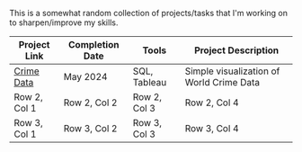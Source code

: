 This is a somewhat random collection of projects/tasks that I'm working on to sharpen/improve my skills.

| Project Link  | Completion Date | Tools | Project Description |
| -------- | -------- | -------- | -------- |
| [Crime Data](https://github.com/NMangi1/NMangi1/blob/main/Crime%20Data%20Challenge.md) | May 2024 | SQL, Tableau | Simple visualization of World Crime Data|
| Row 2, Col 1 | Row 2, Col 2 | Row 2, Col 3 | Row 2, Col 4 |
| Row 3, Col 1 | Row 3, Col 2 | Row 3, Col 3 | Row 3, Col 4 |


<!---
NMangi1/NMangi1 is a ✨ special ✨ repository because its `README.md` (this file) appears on your GitHub profile.
You can click the Preview link to take a look at your changes.
--->
